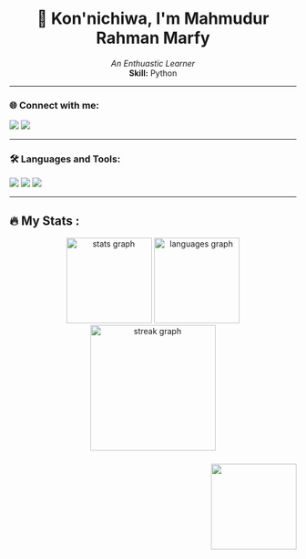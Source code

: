 <h1 align="center">👋 Kon'nichiwa, I'm Mahmudur Rahman Marfy</h1>

<p align="center">
  <i>An Enthuastic Learner</i><br>
  <b>Skill:</b> Python
</p>

---

### 🌐 Connect with me:
<p align="left">
  <a href="https://linkedin.com/in/mahmudur-rahman-marfy"><img src="https://img.shields.io/badge/-LinkedIn-0077B5?style=flat&logo=Linkedin&logoColor=white"/></a>
  <a href="#"><img src="https://img.shields.io/badge/-Discord-5865F2?style=flat&logo=discord&logoColor=white"/></a>
</p>

---

### 🛠️ Languages and Tools:

<p>
  <img src="https://img.shields.io/badge/Arduino-00979D?style=flat&logo=arduino&logoColor=white"/>
  <img src="https://img.shields.io/badge/Linux-FCC624?style=flat&logo=linux&logoColor=black"/>
  <img src="https://img.shields.io/badge/Python-3776AB?style=flat&logo=python&logoColor=white"/> 
</p>

---
###

<h2 align="left">🔥   My Stats :</h2>

<div align="center">
  <img src="https://github-readme-stats.vercel.app/api?username=maurodesouza&hide_title=false&hide_rank=false&show_icons=true&include_all_commits=true&count_private=true&disable_animations=false&theme=dracula&locale=en&hide_border=false" height="150" alt="stats graph"/>
  <img src="https://github-readme-stats.vercel.app/api/top-langs?username=maurodesouza&locale=en&hide_title=false&layout=compact&card_width=320&langs_count=5&theme=dracula&hide_border=false" height="150" alt="languages graph"  />
  <img src="https://streak-stats.demolab.com?user=maurodesouza&locale=en&mode=daily&theme=dark&hide_border=false&border_radius=5&order=3" height="220" alt="streak graph" />
</div>

###
<img align="right" height="150" src="https://media1.giphy.com/media/v1.Y2lkPTc5MGI3NjExZmYzNjYzNTIwM2U1ZDMyYzFkY2YxOWVmN2E0MTZiMmJkZDU1YWIxNiZjdD1n/goku-super-saiyan-blue-s655jzg3liqsvhdw/giphy.gif" />


